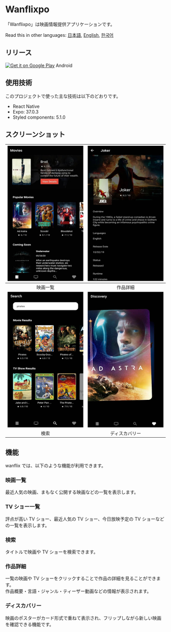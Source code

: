 # Wanflixpo

「Wanflixpo」は映画情報提供アプリケーションです。

Read this in other languages: [日本語](./README.md), [English](./README.en.md), [한국어](./README.ko.md)

## リリース

<a href='https://play.google.com/store/apps/details?id=com.devyun.wanflixpo&hl=en&gl=US&pcampaignid=pcampaignidMKT-Other-global-all-co-prtnr-py-PartBadge-Mar2515-1'><img width="150" alt='Get it on Google Play' src='https://play.google.com/intl/en_us/badges/static/images/badges/en_badge_web_generic.png'/></a>
Android

## 使用技術

このプロジェクトで使った主な技術は以下のどおりです。

- React Native
- Expo: 37.0.3
- Styled components: 5.1.0

## スクリーンショット

| <img src="./assets/screenshots/movies.jpg" alt="drawing" width="300"/> |  <img src="./assets/screenshots/detail.jpg" alt="drawing" width="300"/>   |
| :--------------------------------------------------------------------: | :-----------------------------------------------------------------------: |
|                                映画一覧                                |                                 作品詳細                                  |
| <img src="./assets/screenshots/search.jpg" alt="drawing" width="300"/> | <img src="./assets/screenshots/discovery.jpg" alt="drawing" width="300"/> |
|                                  検索                                  |                              ディスカバリー                               |

## 機能

wanflix では、以下のような機能が利用できます。

### 映画一覧

最近人気の映画、まもなく公開する映画などの一覧を表示します。

### TV ショー一覧

評点が高い TV ショー、最近人気の TV ショー、今日放映予定の TV ショーなどの一覧を表示します。

### 検索

タイトルで映画や TV ショーを検索できます。

### 作品詳細

一覧の映画や TV ショーをクリックすることで作品の詳細を見ることができます。\
作品概要・言語・ジャンル・ティーザー動画などの情報が表示されます。

### ディスカバリー

映画のポスターがカード形式で重ねて表示され、フリップしながら新しい映画を確認できる機能です。
